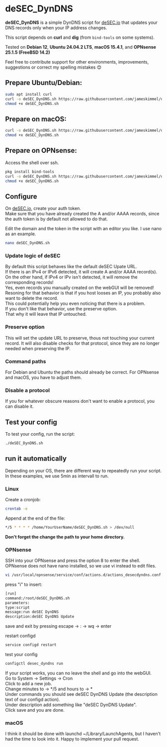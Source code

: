 # deSEC_DynDNS

**deSEC_DynDNS** is a simple DynDNS script for [deSEC.io](https://desec.io) that updates your DNS records only when your IP address changes.  

This script depends on **curl** and **dig** (from `bind-tools` on some systems).  

Tested on **Debian 12**, **Ubuntu 24.04.2 LTS**, **macOS 15.4.1**, and **OPNsense 25.1.5 (FreeBSD 14.2)**  

Feel free to contribute support for other environments, improvements, suggestions or correct my spelling mistakes :blush:    

## Prepare Ubuntu/Debian:
```bash
sudo apt install curl
curl -o deSEC_DynDNS.sh https://raw.githubusercontent.com/jameskimmel/deSEC_DynDNS/refs/heads/main/deSEC_DynDNS.sh
chmod +x deSEC_DynDNS.sh
```

## Prepare on macOS:
```bash
curl -o deSEC_DynDNS.sh https://raw.githubusercontent.com/jameskimmel/deSEC_DynDNS/refs/heads/main/deSEC_DynDNS.sh
chmod +x deSEC_DynDNS.sh
```

## Prepare on OPNsense:  
Access the shell over ssh.
```sh
pkg install bind-tools
curl -o deSEC_DynDNS.sh https://raw.githubusercontent.com/jameskimmel/deSEC_DynDNS/refs/heads/main/deSEC_DynDNS.sh
chmod +x deSEC_DynDNS.sh
```

## Configure 
On [deSEC.io](https://desec.io), create your auth token.  
Make sure that you have already created the A and/or AAAA records, since the auth token is by default not allowed to do that.  

Edit the domain and the token in the script with an editor you like. I use nano as an example.  
```bash
nano deSEC_DynDNS.sh
```
### Update logic of deSEC
By default this script behaves like the default deSEC Upate URL.    
If there is an IPv4 or IPv6 detected, it will create A and/or AAAA record(s).    
On the other hand, if IPv4 or IPv isn't detected, it will remove the corresponding records!   
Yes, even records you manually created on the webGUI will be removed!  
Resoning for that behavior is that if you host looses an IP, you probably also want to delete the record.  
This could potentially help you even noticing that there is a problem.  
If you don't like that behavior, use the preserve option.  
That why it will leave that IP untouched.  

### Preserve option
This will set the update URL to preserve, thous not touching your current record.
It will also disable checks for that protocol, since they are no longer needed when preserving the IP.  

### Command paths
For Debian and Ubuntu the paths should already be correct.
For OPNsense and macOS, you have to adjust them. 

### Disable a protocol
If you for whatever obscure reasons don't want to enable a protocol, you can disable it.  

## Test your config
To test your config, run the script:  
```bash
./deSEC_DynDNS.sh
```

## run it automatically
Depending on your OS, there are different way to repeatedly run your script.  
In these examples, we use 5min as intervall to run.  

### Linux
Create a cronjob:  
```bash
crontab -e
```

Append at the end of the file: 
```bash
*/5 * * * * /home/YourUserName/deSEC_DynDNS.sh > /dev/null
```
**Don't forget the change the path to your home directory.**  

### OPNsense
SSH into your OPNsense and press the option 8 to enter the shell.  
OPNsense does not have nano installed, so we use vi instead to edit files.  
```bash
vi /usr/local/opnsense/service/conf/actions.d/actions_desecdyndns.conf
```
press "i" to insert:
```bash
[run]
command:/root/deSEC_DynDNS.sh
parameters:
type:script
message:run deSEC DynDNS
description:deSEC DynDNS Update
```
save and exit by pressing escape -> : -> wq -> enter

restart configd
```bash
service configd restart
```

test your config
```bash
configctl desec_dyndns run
```

If your script works, you can no leave the shell and go into the webGUI.  
Go to System -> Settings -> Cron  
Click to add a new job.  
Change minutes to -> */5 and hours to -> *  
Under commands you should see deSEC DynDNS Update (the description text of our configd action).  
Under description add something like "deSEC DynDNS Update".  
Click save and you are done.  

### macOS
I think it should be done with launchd ~/Library/LaunchAgents, but I haven't had the time to look into it. Happy to implement your pull request. 

